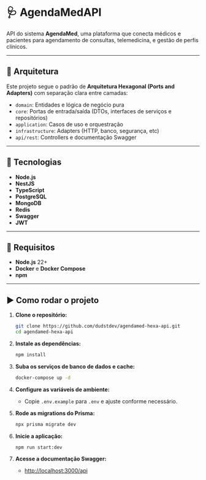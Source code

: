 # 🩺 AgendaMedAPI

API do sistema **AgendaMed**, uma plataforma que conecta médicos e pacientes para agendamento de consultas, telemedicina, e gestão de perfis clínicos.

---

## 📐 Arquitetura

Este projeto segue o padrão de **Arquitetura Hexagonal (Ports and Adapters)** com separação clara entre camadas:

- `domain`: Entidades e lógica de negócio pura
- `core`: Portas de entrada/saída (DTOs, interfaces de serviços e repositórios)
- `application`: Casos de uso e orquestração
- `infrastructure`: Adapters (HTTP, banco, segurança, etc)
- `api/rest`: Controllers e documentação Swagger

---

## 🚀 Tecnologias

- **Node.js**
- **NestJS**
- **TypeScript**
- **PostgreSQL**
- **MongoDB**
- **Redis**
- **Swagger**
- **JWT**

---

## 🔧 Requisitos

- **Node.js** 22+
- **Docker** e **Docker Compose**
- **npm**

---

## ▶️ Como rodar o projeto

1. **Clone o repositório:**
   ```bash
   git clone https://github.com/dudstdev/agendamed-hexa-api.git
   cd agendamed-hexa-api
   ```

2. **Instale as dependências:**
   ```bash
   npm install
   ```

3. **Suba os serviços de banco de dados e cache:**
   ```bash
   docker-compose up -d
   ```

4. **Configure as variáveis de ambiente:**
   - Copie `.env.example` para `.env` e ajuste conforme necessário.

5. **Rode as migrations do Prisma:**
   ```bash
   npx prisma migrate dev
   ```

6. **Inicie a aplicação:**
   ```bash
   npm run start:dev
   ```

7. **Acesse a documentação Swagger:**
   - [http://localhost:3000/api](http://localhost:3000/api)
